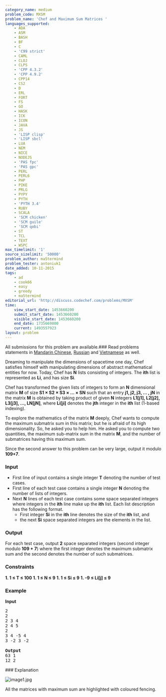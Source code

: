 ```yaml
---
category_name: medium
problem_code: MXSM
problem_name: 'Chef and Maximum Sum Matrices '
languages_supported:
    - ADA
    - ASM
    - BASH
    - BF
    - C
    - 'C99 strict'
    - CAML
    - CLOJ
    - CLPS
    - 'CPP 4.3.2'
    - 'CPP 4.9.2'
    - CPP14
    - CS2
    - D
    - ERL
    - FORT
    - FS
    - GO
    - HASK
    - ICK
    - ICON
    - JAVA
    - JS
    - 'LISP clisp'
    - 'LISP sbcl'
    - LUA
    - NEM
    - NICE
    - NODEJS
    - 'PAS fpc'
    - 'PAS gpc'
    - PERL
    - PERL6
    - PHP
    - PIKE
    - PRLG
    - PYPY
    - PYTH
    - 'PYTH 3.4'
    - RUBY
    - SCALA
    - 'SCM chicken'
    - 'SCM guile'
    - 'SCM qobi'
    - ST
    - TCL
    - TEXT
    - WSPC
max_timelimit: '1'
source_sizelimit: '50000'
problem_author: ma5termind
problem_tester: antoniuk1
date_added: 10-11-2015
tags:
    - ad
    - cook66
    - easy
    - greedy
    - ma5termind
editorial_url: 'http://discuss.codechef.com/problems/MXSM'
time:
    view_start_date: 1453660200
    submit_start_date: 1453660200
    visible_start_date: 1453660200
    end_date: 1735669800
    current: 1493557923
layout: problem
---
```

All submissions for this problem are available.###  Read problems statements in [Mandarin Chinese](http://www.codechef.com/download/translated/COOK66/mandarin/MXSM.pdf), [Russian](http://www.codechef.com/download/translated/COOK66/russian/MXSM.pdf) and [Vietnamese](http://www.codechef.com/download/translated/COOK66/vietnamese/MXSM.pdf) as well.

Dreaming to manipulate the dimensions of spacetime one day, Chef satisfies himself with manipulating dimensions of abstract mathematical entities for now. Today, Chef has **N** lists consisting of integers. The **ith** list is represented as **Li**, and has size **Si**.

Chef has transformed the given lists of integers to form an **N** dimensional matrix **M** of size **S1 × S2 × S3 × … × SN** such that an entry **j1, j2, j3, … , jN** in the matrix **M** is obtained by taking product of given **N** integers **L1\[j1\], L2\[j2\], L3\[j3\], ..., LN\[jN\]**, where **Li\[ji\]** denotes the **jth** integer in the **ith** list (1-based indexing).

To explore the mathematics of the matrix **M** deeply, Chef wants to compute the maximum submatrix sum in this matrix; but he is afraid of its high dimensionality. So, he asked you to help him. He asked you to compute two quantities, the maximum sub-matrix sum in the matrix **M**, and the number of submatrices having this maximum sum.

Since the second answer to this problem can be very large, output it modulo **109+7**.

### Input

- First line of input contains a single integer **T** denoting the number of test cases.
- First line of each test case contains a single integer **N** denoting the number of lists of integers.
- Next **N** lines of each test case contains some space separated integers where integers in the **ith** line make up the **ith** list. Each list description has the following format. 
  - First integer **Si** in the **ith** line denotes the size of the **ith** list, and
  - the next **Si** space separated integers are the elements in the list.

### Output

For each test case, output **2** space separated integers (second integer modulo **109 + 7**) where the first integer denotes the maximum submatrix sum and the second denotes the number of such submatrices.

### Constraints

**1. 1 ≤ T ≤ 100** 
**1. 1 ≤ N ≤ 9** 
**1. 1 ≤ Si ≤ 9** 
**1. -9 ≤ Li\[j\] ≤ 9** 
### Example

**Input**

<pre>
2
2
2 3 4
2 4 5
2
3 4 -5 4
3 -2 3 -2

<b>Output</b>
63 1
12 2
</pre>### Explanation

![](https://s3.amazonaws.com/hr-challenge-images/3194/1452934896-d5e873b4f2-image1.jpg "image1.jpg")

All the matrices with maximum sum are highlighted with coloured fencing.
